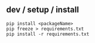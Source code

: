 ## dev / setup / install
```
pip install <packageName>
pip freeze > requirements.txt
pip install -r requirements.txt
```